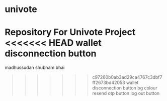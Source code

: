 # univote
Repository For Univote Project
<<<<<<< HEAD
wallet disconnection button 
=======
madhussudan
shubham bhai
>>>>>>> c97260b0ab3ad29ca4767c3dbf7ff2673bd42053
wallet disconnection button bg colour
resend otp button
log out button 